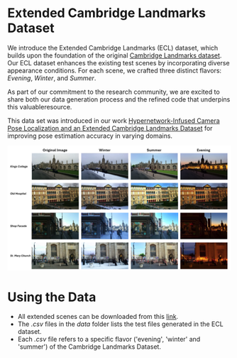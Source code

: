 # Extended Cambridge Landmarks Dataset

 We introduce the Extended Cambridge Landmarks (ECL) dataset, which builds upon the foundation of the original [Cambridge Landmarks dataset](https://www.repository.cam.ac.uk/items/53788265-cb98-42ee-b85b-7a0cbc8eddb3). Our ECL dataset enhances the existing test scenes by incorporating diverse appearance conditions.
For each scene, we crafted three distinct flavors: *Evening*, *Winter*, and *Summer*.
 
As part of our commitment to the research community, we are excited to share both our data generation process and the refined code that underpins this valuableresource.


This data set was introduced in our work [Hypernetwork-Infused Camera Pose Localization and an Extended Cambridge Landmarks Dataset](https://anonymous.4open.science/r/hyperpose-0A22) for improving pose estimation accuracy in varying domains.

![plot](./static/images/ecl_teaser.png?raw=true "Title")
 

# Using the Data
* All extended scenes can be downloaded from this [link]().
* The <i>.csv</i> files in the <i>data</i> folder lists the test files generated in the ECL dataset.
* Each <i>.csv</i> file refers to a specific flavor ('evening', 'winter' and 'summer') of the Cambridge Landmarks Dataset.
